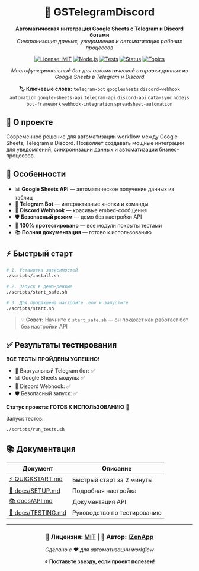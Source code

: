 <div align="center">

# 🚀 GSTelegramDiscord

**Автоматическая интеграция Google Sheets с Telegram и Discord ботами**  
*Синхронизация данных, уведомления и автоматизация рабочих процессов*

[![License: MIT](https://img.shields.io/badge/License-MIT-yellow.svg)](https://opensource.org/licenses/MIT)
[![Node.js](https://img.shields.io/badge/Node.js-v24.5.0-green.svg)](https://nodejs.org/)
[![Tests](https://img.shields.io/badge/Tests-✅%20Passing-brightgreen.svg)](#тестирование)
[![Status](https://img.shields.io/badge/Status-🎯%20Ready-success.svg)](#результаты-тестирования)
[![Topics](https://img.shields.io/badge/Topics-telegram--bot%20|%20googlesheets%20|%20discord--webhook-blue.svg)](#особенности)

*Многофункциональный бот для автоматической отправки данных из Google Sheets в Telegram и Discord*

**🏷️ Ключевые слова:** `telegram-bot` `googlesheets` `discord-webhook` `automation` `google-sheets-api` `telegram-api` `discord-api` `data-sync` `nodejs` `bot-framework` `webhook-integration` `spreadsheet-automation`

</div>

## 🎯 О проекте

Современное решение для автоматизации workflow между Google Sheets, Telegram и Discord. Позволяет создавать мощные интеграции для уведомлений, синхронизации данных и автоматизации бизнес-процессов.

## 🌟 Особенности

- 📊 **Google Sheets API** — автоматическое получение данных из таблиц
- 📱 **Telegram Bot** — интерактивные кнопки и команды
- 💬 **Discord Webhook** — красивые embed-сообщения
- 🛡️ **Безопасный режим** — демо без настройки API
- 🧪 **100% протестировано** — все модули покрыты тестами
- 📚 **Полная документация** — готово к использованию

## ⚡ Быстрый старт

```bash
# 1. Установка зависимостей
./scripts/install.sh

# 2. Запуск в демо-режиме
./scripts/start_safe.sh

# 3. Для продакшена настройте .env и запустите
./scripts/start.sh
```

> 💡 **Совет:** Начните с `start_safe.sh` — он покажет как работает бот без настройки API

## ✅ Результаты тестирования

**ВСЕ ТЕСТЫ ПРОЙДЕНЫ УСПЕШНО!**

- 🤖 Виртуальный Telegram бот: ✅ 
- 📊 Google Sheets модуль: ✅
- 💬 Discord Webhook: ✅
- 🛡️ Безопасный запуск: ✅

**Статус проекта: ГОТОВ К ИСПОЛЬЗОВАНИЮ** 🎯

Запуск тестов:
```bash
./scripts/run_tests.sh
```

## 📚 Документация

| Документ | Описание |
|----------|----------|
| [⚡ QUICKSTART.md](QUICKSTART.md) | Быстрый старт за 2 минуты |
| [📖 docs/SETUP.md](docs/SETUP.md) | Подробная настройка |
| [📚 docs/API.md](docs/API.md) | Документация API |
| [🧪 docs/TESTING.md](docs/TESTING.md) | Руководство по тестированию |

---

<div align="center">

<div align="center">

### 📄 **Лицензия: [MIT](LICENSE)** | 🏢 **Автор: [IZenApp](https://github.com/IZenApp)**

*Сделано с ❤️ для автоматизации workflow*

**⭐ Поставьте звезду, если проект полезен!**

</div>
